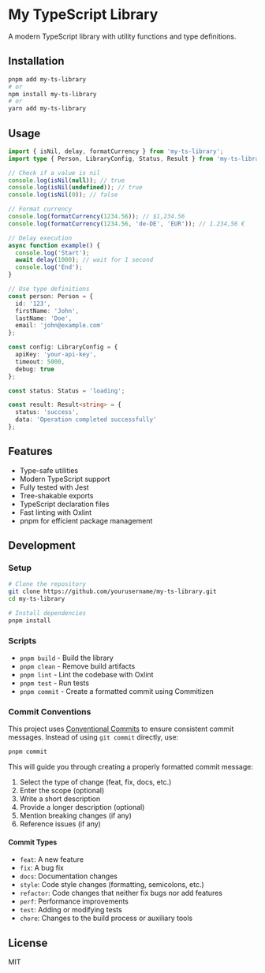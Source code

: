 # My TypeScript Library

A modern TypeScript library with utility functions and type definitions.

## Installation

```bash
pnpm add my-ts-library
# or
npm install my-ts-library
# or
yarn add my-ts-library
```

## Usage

```typescript
import { isNil, delay, formatCurrency } from 'my-ts-library';
import type { Person, LibraryConfig, Status, Result } from 'my-ts-library';

// Check if a value is nil
console.log(isNil(null)); // true
console.log(isNil(undefined)); // true
console.log(isNil(0)); // false

// Format currency
console.log(formatCurrency(1234.56)); // $1,234.56
console.log(formatCurrency(1234.56, 'de-DE', 'EUR')); // 1.234,56 €

// Delay execution
async function example() {
  console.log('Start');
  await delay(1000); // wait for 1 second
  console.log('End');
}

// Use type definitions
const person: Person = {
  id: '123',
  firstName: 'John',
  lastName: 'Doe',
  email: 'john@example.com'
};

const config: LibraryConfig = {
  apiKey: 'your-api-key',
  timeout: 5000,
  debug: true
};

const status: Status = 'loading';

const result: Result<string> = {
  status: 'success',
  data: 'Operation completed successfully'
};
```

## Features

- Type-safe utilities
- Modern TypeScript support
- Fully tested with Jest
- Tree-shakable exports
- TypeScript declaration files
- Fast linting with Oxlint
- pnpm for efficient package management

## Development

### Setup

```bash
# Clone the repository
git clone https://github.com/yourusername/my-ts-library.git
cd my-ts-library

# Install dependencies
pnpm install
```

### Scripts

- `pnpm build` - Build the library
- `pnpm clean` - Remove build artifacts
- `pnpm lint` - Lint the codebase with Oxlint
- `pnpm test` - Run tests
- `pnpm commit` - Create a formatted commit using Commitizen

### Commit Conventions

This project uses [Conventional Commits](https://www.conventionalcommits.org/) to ensure consistent commit messages. Instead of using `git commit` directly, use:

```bash
pnpm commit
```

This will guide you through creating a properly formatted commit message:

1. Select the type of change (feat, fix, docs, etc.)
2. Enter the scope (optional)
3. Write a short description
4. Provide a longer description (optional)
5. Mention breaking changes (if any)
6. Reference issues (if any)

#### Commit Types

- `feat`: A new feature
- `fix`: A bug fix
- `docs`: Documentation changes
- `style`: Code style changes (formatting, semicolons, etc.)
- `refactor`: Code changes that neither fix bugs nor add features
- `perf`: Performance improvements
- `test`: Adding or modifying tests
- `chore`: Changes to the build process or auxiliary tools

## License

MIT 